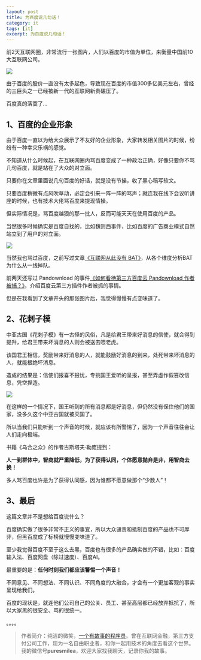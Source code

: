 ```yaml
---
layout: post
title: 为百度说几句话！
category: it
tags: [it]
excerpt: 为百度说几句话！
---
```



前2天互联网圈，非常流行一张图片，人们以百度的市值为单位，来衡量中国前10大互联网公司。

![](http://favorites.ren/assets/images/2020/it/baidu/baidu01.jpg) 

由于百度的股价一直没有太多起色，导致现在百度的市值300多亿美元左右，曾经的三巨头之一已经被新一代的互联网新贵碾压了。

百度真的落寞了...

## 1、百度的企业形象

由于百度一直以为给大众展示了不友好的企业形象，大家转发相关图片的时候，纷纷有一种幸灾乐祸的感觉。

不知道从什么时候起，在互联网圈内骂百度变成了一种政治正确，好像只要你不骂几句百度，就是站在了大众的对立面。

只要你在文章里面说几句百度的好话，就是没有节操，收了黑心稿写软文。

只要百度稍微有点风吹草动，必定会引来一阵一阵的骂声；就连我在线下会议听讲座的时候，也有技术大佬骂百度来提现情操。

但实际情况是，骂百度越狠的那一批人，反而可能天天在使用百度的产品。

当然很多时候确实是百度自找的，比如魏则西事件，比如百度的广告商业模式自然站立到了用户的对立面。

![](http://favorites.ren/assets/images/2020/it/baidu/baidu02.jpg) 

当然我也骂过百度，之前写过文章[《互联网从此没有 BAT》](https://mp.weixin.qq.com/s/KNgiz8bMdFMLY-LOYlMoAQ)，从各个维度分析BAT为什么从一线掉队。

前两天还写过 Pandownload 的事件[《如何看待第三方百度云 Pandownload 作者被捕？》](https://mp.weixin.qq.com/s/TikTCbXk_NpwBy7Bg6t2uw)，介绍百度云第三方插件作者被抓的事情。

但是在我看到了文章开头的那张图片后，我觉得慢慢有点变味道了。

## 2、花剌子模

中亚古国《花剌子模》有一古怪的风俗，凡是给君王带来好消息的信使，就会得到提升，给君王带来坏消息的人则会被送去喂老虎。

该国君王相信，奖励带来好消息的人，就能鼓励好消息的到来，处死带来坏消息的人，就能根绝坏消息。

造成的结果是：信使们报喜不报忧，专挑国王爱听的呈报，甚至弄虚作假篡改信息，凭空捏造。

![](http://favorites.ren/assets/images/2020/it/baidu/baidu03.jpg) 

在这样的一个情况下，国王听到的所有消息都是好消息，但仍然没有保住他们的国家，没多久这个中亚古国就被灭国了。

所以当我们只能听到一个声音的时候，就应该有所警惕了，因为一个声音往往会让人们走向极端。

书籍《乌合之众》的作者古斯塔夫·勒庞提到：

**人一到群体中，智商就严重降低，为了获得认同，个体愿意抛弃是非，用智商去换！**

多人骂百度也许是为了获得认同感，因为谁都不愿意做那个“少数人”！


## 3、最后

这篇文章并不是想给百度说什么？

百度确实做了很多非常不正义的事宜，所以大众谴责和抵制百度的产品也不可厚非，但黑百度成了标榜就慢慢变味道了。

至少我觉得百度不至于这么去黑，百度也有很多的产品确实做的不错，比如：百度输入法、百度网盘（除过速度）、百度AI。

最重要的是：**任何时刻我们都应该警惕一个声音！**

不同意见、不同想法、不同认识、不同角度的大融合，才会有一个更加客观的事实呈现给我们。

百度的现状是，就连他们公司自己的公关、员工、甚至高层都已经放弃抵抗了，所以大家黑的很安全、骂的很统一。

。。。。


>作者简介：纯洁的微笑，[一个有故事的程序员](http://www.itmacoder.com/life/2020/03/25/fengkou-10year.html)。曾在互联网金融，第三方支付公司工作，现为一名自由职业者，和你一起用技术的角度去看这个世界。我的微信号**puresmilea**，欢迎大家找我聊天，记录你我的故事。
